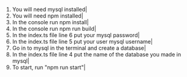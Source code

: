 1. You will need mysql installed|
2. You will need npm installed|
3. In the console run npm install|
4. In the console run npm run build|
5. In the index.ts file line 6 put your mysql password|
6. In the index.ts file line 5 put your user mysql username|
7. Go in to mysql in the terminal and create a database|
8. In the index.ts file line 4 put the name of the database you made in mysql|
9. To start, run "npm run start"|